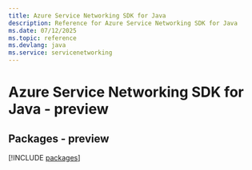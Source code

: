 ```yaml
---
title: Azure Service Networking SDK for Java
description: Reference for Azure Service Networking SDK for Java
ms.date: 07/12/2025
ms.topic: reference
ms.devlang: java
ms.service: servicenetworking
---
```

# Azure Service Networking SDK for Java - preview
## Packages - preview
[!INCLUDE [packages](service-networking-index.md)]